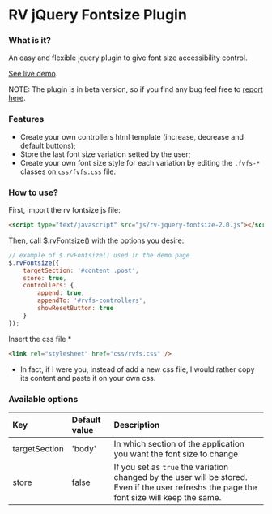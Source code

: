 # RV jQuery Fontsize Plugin

### What is it?
An easy and flexible jquery plugin to give font size accessibility control.

[See live demo](http://www.ramonvictor.com/demo/fontsize/fontsize2.0/).

NOTE: The plugin is in beta version, so if you find any bug feel free to [report here](https://github.com/ramonvictor/rv-jquery-fontsize/issues).

### Features
* Create your own controllers html template (increase, decrease and default buttons);
* Store the last font size variation setted by the user;
* Create your own font size style for each variation by editing the `.fvfs-*` classes on `css/fvfs.css` file.


### How to use?

First, import the rv fontsize js file:
``` html
<script type="text/javascript" src="js/rv-jquery-fontsize-2.0.js"></script>
```

Then, call $.rvFontsize() with the options you desire:

``` js
// example of $.rvFontsize() used in the demo page
$.rvFontsize({
    targetSection: '#content .post',
    store: true,
    controllers: {
        append: true,
        appendTo: '#rvfs-controllers',
        showResetButton: true
    }
}); 
```

Insert the css file *
``` html
<link rel="stylesheet" href="css/rvfs.css" />
```
* In fact, if I were you, instead of add a new css file, I would rather copy its content and paste it on your own css.

### Available options

| Key            | Default value           | Description   |
| :------------- | :---------------------- | :------------ |
| targetSection | 'body' | In which section of the application you want the font size to change |
| store | false | If you set as `true` the variation changed by the user will be stored. Even if the user refreshs the page the font size will keep the same. |


